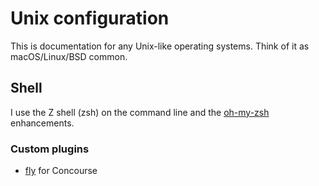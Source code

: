 # Unix configuration

This is documentation for any Unix-like operating systems. Think of it as macOS/Linux/BSD common.

## Shell

I use the Z shell (zsh) on the command line and the [oh-my-zsh](https://ohmyz.sh) enhancements.

### Custom plugins

- [fly](https://github.com/sergiubodiu/fly-zsh-autocomplete-plugin) for Concourse

